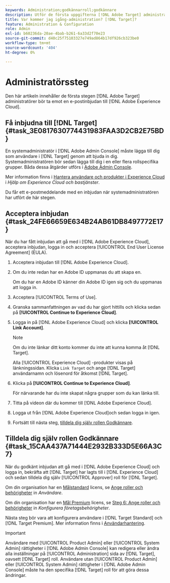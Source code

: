 ```yaml
---
keywords: Administration;godkännarroll;godkännare
description: Utför de första uppgifterna [!DNL Adobe Target] administratörer bör ta emot en e-postinbjudan till [!DNL Adobe Experience Cloud].
title: Var kommer jag igång-administration? [!DNL Target]?
feature: Administration & Configuration
role: Admin
exl-id: b60236da-20ae-4bab-b261-6a33d2f70e23
source-git-commit: d40c25f75103327e749ad864b17df926cb323be0
workflow-type: tm+mt
source-wordcount: '404'
ht-degree: 0%

---
```


# Administratörssteg

Den här artikeln innehåller de första stegen [!DNL Adobe Target] administratörer bör ta emot en e-postinbjudan till [!DNL Adobe Experience Cloud].

## Få inbjudna till [!DNL Target] {#task_3E0817630774431983FAA3D2CB2E75BD}

En systemadministratör i [!DNL Adobe Admin Console] måste lägga till dig som användare i [!DNL Target] genom att bjuda in dig. Systemadministratören bör sedan lägga till dig i en eller flera rollspecifika grupper. Båda dessa åtgärder utförs i [Adobe Admin Console](https://adminconsole.adobe.com).

Mer information finns i [Hantera användare och produkter i Experience Cloud](https://experienceleague.adobe.com/docs/core-services/interface/manage-users-and-products/admin-getting-started.html) i *Hjälp om Experience Cloud och bastjänster*.

Du får ett e-postmeddelande med en inbjudan när systemadministratören har utfört de här stegen.

## Acceptera inbjudan {#task_24FE66659E634B24AB61DB8497772E17}

När du har fått inbjudan att gå med i [!DNL Adobe Experience Cloud], acceptera inbjudan, logga in och acceptera [!UICONTROL End User License Agreement] (EULA).

1. Acceptera inbjudan till [!DNL Adobe Experience Cloud].
1. Om du inte redan har en Adobe ID uppmanas du att skapa en.

   Om du har en Adobe ID känner din Adobe ID igen sig och du uppmanas att logga in.
1. Acceptera [!UICONTROL Terms of Use].
1. Granska sammanfattningen av vad du har gjort hittills och klicka sedan på **[!UICONTROL Continue to Experience Cloud]**.
1. Logga in på [!DNL Adobe Experience Cloud] och klicka **[!UICONTROL Link Account]**.

   >[!NOTE]
   >
   >Om du inte länkar ditt konto kommer du inte att kunna komma åt [!DNL Target].

   Alla [!UICONTROL Experience Cloud] -produkter visas på länkningssidan. Klicka `Link Target` och ange [!DNL Target] användarnamn och lösenord för åtkomst [!DNL Target].
1. Klicka på **[!UICONTROL Continue to Experience Cloud]**.

   För närvarande har du inte skapat några grupper som du kan länka till.
1. Titta på videon där du kommer till [!DNL Adobe Experience Cloud].
1. Logga ut från [!DNL Adobe Experience Cloud]och sedan logga in igen.
1. Fortsätt till nästa steg, [tilldela dig själv rollen Godkännare](/help/main/administrating-target/start-target.md#task_15CAA437A71444E2932B333D5E66A3C7).

## Tilldela dig själv rollen Godkännare {#task_15CAA437A71444E2932B333D5E66A3C7}

När du godkänt inbjudan att gå med i [!DNL Adobe Experience Cloud] och logga in, bekräfta att [!DNL Target] har lagts till i [!DNL Experience Cloud] och sedan tilldela dig själv [!UICONTROL Approver] roll för [!DNL Target].

Om din organisation har en [Målstandard](/help/main/c-intro/intro.md#section_ACD5EFF17AAB4E979CBEFA0145CCD905) licens, se [Ange roller och behörigheter](/help/main/administrating-target/c-user-management/c-user-management/user-management.md#roles-permissions) in *Användare*.

Om din organisation har en [Mål Premium](/help/main/c-intro/intro.md#premium) licens, se [Steg 6: Ange roller och behörigheter](/help/main/administrating-target/c-user-management/property-channel/properties-overview.md#section_8C425E43E5DD4111BBFC734A2B7ABC80) in *Konfigurera företagsbehörigheter*.

Nästa steg bör vara att konfigurera användare i [!DNL Target Standard] och [!DNL Target Premium]. Mer information finns i [Användarhantering](/help/main/administrating-target/c-user-management/user-management.md).

>[!IMPORTANT]
>
>Användare med [!UICONTROL Product Admin] eller [!UICONTROL System Admin] rättigheter i [!DNL Adobe Admin Console] kan redigera eller ändra alla inställningar på [!UICONTROL Administration] sida av [!DNL Target], oavsett [!DNL Target] roll. Användare utan [!UICONTROL Product Admin] eller [!UICONTROL System Admin] rättigheter i [!DNL Adobe Admin Console] måste ha den specifika [!DNL Target] roll för att göra dessa ändringar.
